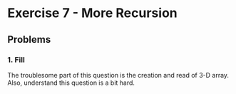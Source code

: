 # Exercise 7 - More Recursion

## Problems

### 1. Fill

The troublesome part of this question is the creation and read of 3-D array. Also, understand this question is a bit hard.
